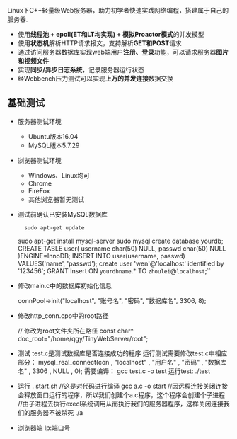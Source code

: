 Linux下C++轻量级Web服务器，助力初学者快速实践网络编程，搭建属于自己的服务器.

* 使用**线程池 + epoll(ET和LT均实现) + 模拟Proactor模式**的并发模型
* 使用**状态机**解析HTTP请求报文，支持解析**GET和POST**请求
* 通过访问服务器数据库实现web端用户**注册、登录**功能，可以请求服务器**图片和视频文件**
* 实现**同步/异步日志系统**，记录服务器运行状态
* 经Webbench压力测试可以实现**上万的并发连接**数据交换

基础测试
------------
* 服务器测试环境
	* Ubuntu版本16.04
	* MySQL版本5.7.29
* 浏览器测试环境
	* Windows、Linux均可
	* Chrome
	* FireFox
	* 其他浏览器暂无测试

* 测试前确认已安装MySQL数据库

    	sudo apt-get update
	sudo apt-get install mysql-server
	sudo mysql
	create database yourdb;
	CREATE TABLE user(
        	username char(50) NULL,
        	passwd char(50) NULL
	)ENGINE=InnoDB;
	INSERT INTO user(username, passwd) VALUES('name', 'passwd');
	create user 'wen'@'localhost' identified by '123456';
	GRANT Insert ON `yourdbname`.* TO `zhoulei`@`localhost`;``

* 修改main.c中的数据库初始化信息

    connPool->init("localhost", "账号名", "密码", "数据库名", 3306, 8);

* 修改http_conn.cpp中的root路径

	// 修改为root文件夹所在路径
    const char* doc_root="/home/qgy/TinyWebServer/root";
* 测试
	test.c是测试数据库是否连接成功的程序
	运行测试需要修改test.c中相应部分：
		mysql_real_connect(con , "localhost" , "用户名" , "密码" , "数据库名" , 3306 , NULL , 0);
	需要编译：
		gcc test.c -o test
	运行test:
		./test
* 运行
	. start.sh		//这是对代码进行编译
	gcc a.c -o start	//因远程连接关闭连接会释放窗口运行的程序，所以我们创建个a.c程序，这个程序会创建个子进程
			//由子进程去执行execl系统调用从而执行我们的服务器程序，这样关闭连接我们的服务器不被杀死
	./a
* 浏览器端
	Ip:端口号
